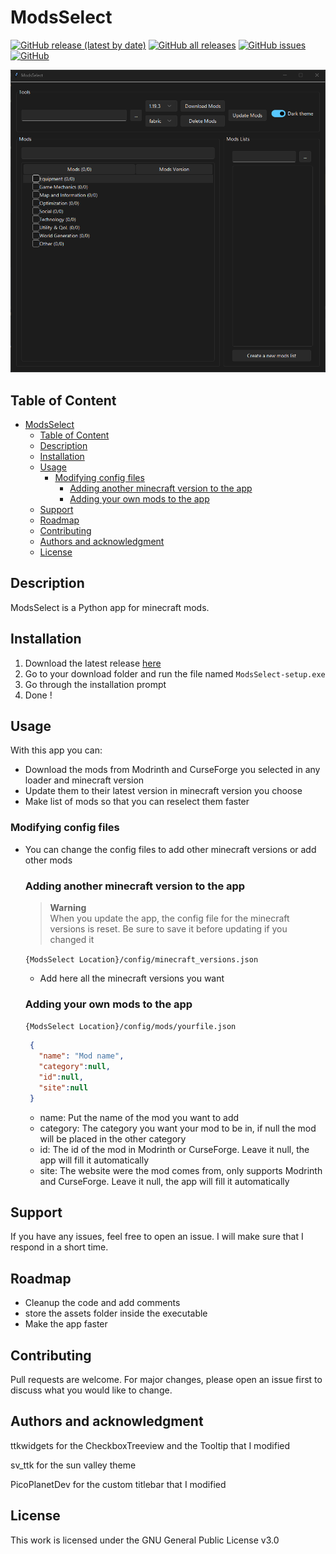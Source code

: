 # ModsSelect
[![GitHub release (latest by date)](https://img.shields.io/github/v/release/RenardElectric/ModsSelect)](https://github.com/RenardElectric/ModsSelect/releases/latest)
[![GitHub all releases](https://img.shields.io/github/downloads/RenardElectric/ModsSelect/total?color=green)](https://github.com/RenardElectric/ModsSelect)
[![GitHub issues](https://img.shields.io/github/issues/RenardElectric/ModsSelect?color=yellow)](https://github.com/RenardElectric/ModsSelect/issues)
[![GitHub](https://img.shields.io/github/license/RenardElectric/ModsSelect)](https://github.com/RenardElectric/ModsSelect/blob/master/LICENSE.md)

<img src="/ModsSelect.png" width="700"/>


## Table of Content
<!-- TOC -->
* [ModsSelect](#modsselect)
  * [Table of Content](#table-of-content)
  * [Description](#description)
  * [Installation](#installation)
  * [Usage](#usage)
    * [Modifying config files](#modifying-config-files)
      * [Adding another minecraft version to the app](#adding-another-minecraft-version-to-the-app)
      * [Adding your own mods to the app](#adding-your-own-mods-to-the-app)
  * [Support](#support)
  * [Roadmap](#roadmap)
  * [Contributing](#contributing)
  * [Authors and acknowledgment](#authors-and-acknowledgment)
  * [License](#license)
<!-- TOC -->


## Description
ModsSelect is a Python app for minecraft mods.


## Installation
1. Download the latest release [here](https://github.com/RenardElectric/ModsSelect/releases/download/latest/ModsSelect-setup.exe)
2. Go to your download folder and run the file named ``ModsSelect-setup.exe``
3. Go through the installation prompt
4. Done !


## Usage
With this app you can:
* Download the mods from Modrinth and CurseForge you selected in any loader and minecraft version
* Update them to their latest version in minecraft version you choose
* Make list of mods so that you can reselect them faster


### Modifying config files
- You can change the config files to add other minecraft versions or add other mods

    ### Adding another minecraft version to the app
    > **Warning**  
    > When you update the app, the config file for the minecraft versions is reset. Be sure to save it before updating if you changed it
    
    ``{ModsSelect Location}/config/minecraft_versions.json``
  * Add here all the minecraft versions you want

  ### Adding your own mods to the app
  ``{ModsSelect Location}/config/mods/yourfile.json``
  ```json
   {
     "name": "Mod name", 
     "category":null, 
     "id":null, 
     "site":null
   }
  ```
  * name: Put the name of the mod you want to add
  * category: The category you want your mod to be in, if null the mod will be placed in the other category
  * id: The id of the mod in Modrinth or CurseForge. Leave it null, the app will fill it automatically
  * site: The website were the mod comes from, only supports Modrinth and CurseForge. Leave it null, the app will fill it automatically


## Support
If you have any issues, feel free to open an issue. I will make sure that I respond in a short time.


## Roadmap
* Cleanup the code and add comments
* store the assets folder inside the executable
* Make the app faster


## Contributing
Pull requests are welcome. For major changes, please open an issue first
to discuss what you would like to change.


## Authors and acknowledgment
ttkwidgets for the CheckboxTreeview and the Tooltip that I modified

sv_ttk for the sun valley theme

PicoPlanetDev for the custom titlebar that I modified


## License
This work is licensed under the GNU General Public License v3.0
